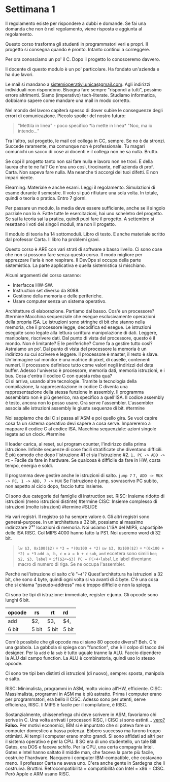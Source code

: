 # Settimana 1

Il regolamento esiste per rispondere a dubbi e domande.
Se fai una domanda che non è nel regolamento, viene risposta e aggiunta al regolamento.

Questo corso trasforma gli studenti in programmatori veri e propri.
Il progetto si consegna quando è pronto. Intanto continui a correggere.

Per ora conosciamo un po' il C. Dopo il progetto lo conosceremo davvero.

Il docente di questo modulo è un po' <span class="pink">particolare</span>. Ha fondato un'azienda e ha due lavori.

Le mail si mandano a sistemioperativi.unica@gmail.com.
Agli indirizzi individuali non rispondono.
Bisogna fare sempre "rispondi a tutti", pessimo errore altrimenti.
Siamo (imperativo) tech-literate. Studiamo informatica, dobbiamo sapere come mandare una mail in modo corretto.

Nel mondo del lavoro capiterà spesso di dover subire le conseguenze degli errori di comunicazione.
Piccolo spoiler del nostro futuro:
> "Mettila in linea" - poco specifico
> \*la mette in linea\*
> "Noo, ma io intendo..."

Tra l'altro, sul progetto, le mail col collega in CC, sempre.
Se no è da <span class="pink">stronzi</span>. Succede raramente, ma comunque non è professionale.
Tu magari comunichi un sacco di cose ai docenti e il collega non ne sa nulla. <span class="pink">Brutto</span>.

Se copi il progetto tanto non sai fare nulla e lavoro non ne trovi.
E della laurea che te ne fai?
Ce n'era uno così, tirocinante, nell'azienda di prof. Carta. Non sapeva fare nulla.
Ma neanche ti accorgi dei tuoi difetti. E non impari niente.

Elearning. Materiale e anche esami. Leggi il regolamento.
Simulazioni di esame durante il semestre.
Il voto si può rifiutare una sola volta. In totale, quindi o teoria o pratica. Entro 7 giorni.

Per passare un modulo, la media deve essere sufficiente, anche se il singolo parziale non lo è.
Fatte tutte le esercitazioni, hai uno scheletro del progetto.
Se sai la teoria sai la pratica, quindi puoi fare il progetto.
A settembre si resettano i voti dei singoli moduli, ma non il progetto.

Il modulo di teoria ha 14 sottomoduli.
Libro di testo. E anche materiale scritto dal professor Carta.
Il libro ha <span class="pink">problemi gravi</span>.

Questo corso è ARE con vari strati di software a basso livello.
Ci sono cose che non si possono fare senza questo corso.
Il modo migliore per apprezzare l'aria è non respirare.
Il DevOps si occupa della parte sistemistica.
La parte applicativa e quella sistemistica si mischiano.

Alcuni argomenti del corso saranno:
- Interfacce HW-SW.
- Instruction set diverso da 8088.
- Gestione della memoria e delle periferiche.
- Usare computer senza un sistema operativo.
  
Architetture di elaborazione. Partiamo dal basso.
Cos'è un <span class="blue">processore</span>?  #termine
Macchina sequenziale che esegue esclusivamente operazioni della propria ISA.
Le <span class="green">istruzioni</span> sono stringhe di bit che stanno nella memoria, che il processore legge, decodifica ed esegue.
Le istruzioni eseguite sono legate alla lettura scrittura manipolazione di dati.
Leggere, manipolare, riscrivere dati. Dal punto di vista del processore, questo è il mondo.
Non è limitante? E le periferiche? Come fa a gestire tutto così?
Astraiamo un po'.
Dal punto di vista del processore la memoria è un indirizzo su cui scrivere e leggere. Il processore è master, il resto è slave.
Un'immagine sul monitor è una matrice di pixel, di caselle, contenenti numeri.
Il processore definisce tutto come valori negli indirizzi del data buffer.
Adesso l'universo è processore, memoria dati, memoria istruzioni, e i bus.
Cosa c'entra il codice C con questa roba qua?  
Ci si arriva, usando altre tecnologie.
Tramite la tecnologia della compilazione, la rappresentazione in codice C diventa una rappresentazione della stessa funzione in assembly.
Il programma assemblato non è più generico, ma specifico a quell'ISA.
Il codice assembly è testo, ancora non lo posso usare. Ora serve l'<span class="blue">assembler</span>.
L'<span class="blue">assembler</span> associa alle istruzioni assembly le giuste sequenze di bit. #termine 

Noi sappiamo che dal C si passa all'ASM e poi quello gira.
Se vuoi capire cosa fa un sistema operativo devi sapere a cosa serve.
Impareremo a mappare il codice C al codice ISA.
<span class="blue">Macchina sequenziale</span>: azioni singole legate ad un clock. #termine 

Il <span class="blue">loader</span> carica, al reset, sul <span class="green">program counter</span>, l'indirizzo della prima istruzione.
Infinite sequenze di cose facili stratificate che diventano difficili.
È più comodo che dopo l'istruzione #1 ci sia l'istruzione #2.
`1, PC -> ADD -> PC` - Facile da fare in <span class="orange">hardware</span>.
Se qualcosa è difficile da fare in <span class="orange">HW</span>, costa tempo, energia e soldi.

Il programma deve gestire anche le <span class="yellow">istruzioni di salto</span>.
`jump 7`
`7, ADD -> MUX -> PC, 1 -> ADD, 7 -> MUX`
Se l'istruzione è <span class="yellow">jump</span>, sovrascrivo PC subito, non aspetto al ciclo dopo, faccio tutto insieme.

Ci sono due categorie dei famiglie di instruction set.
<span class="orange">RISC</span>: Insieme ridotto di istruzioni (meno istruzioni distinte) #termine 
<span class="orange">CISC</span>: Insieme complesso di istruzioni (molte istruzioni) #termine 
#SLIDE

Ha vari registri. Il <span class="green">registro</span> `$0` ha sempre valore `0`.
Gli altri <span class="green">registri</span> sono general-purpose.
In un'architettura a 32 bit, possiamo al massimo indirizzare 2³² <span class="green">locazioni di memoria</span>.
Noi usiamo L'ISA del MIPS, capostipite delle ISA RISC.
Col MIPS 4000 hanno fatto la PS1.
Noi useremo <span class="red">word</span> di 32 bit.
>`lw $3, 0x100($2)` = `*3 = *(0x100 + *2)`
>`sw $3, 0x100($2)` = `*(0x100 + *2) = *3`
>`add a, b, c` = `a = b + c`
>`sub`, `and` eccetera sono simili
>`beq $2, $3, label` = `if($2<=$3) PC = PC+4+label`
>Le label diventano macro di numero di riga. Se ne occupa l'<span class="blue">assembler</span>.

Perché nell'istruzione di <span class="yellow">salto</span> c'è "`+4`"?
Quest'architettura ha istruzioni a 32 bit, che sono 4 byte, quindi ogni volta si va avanti di 4 byte.
C'è una cosa che si chiama "pseudo-address" ma è troppo difficile e non la spiega.

Ci sono tre tipi di istruzione: <b><span class="green">i</span></b>mmediate, <b><span class="green">r</span></b>egister e <b><span class="yellow">j</span></b>ump.
Gli <span class="red">opcode</span> sono lunghi 6 bit.

| opcode | rs    | rt    | rd    |
| ------ | ----- | ----- | :---- |
| add    | $2,   | $3,   | $4,   |
| 6 bit  | 5 bit | 5 bit | 5 bit |

Com'è possibile che gli <span class="red">opcode</span> ma ci siano 80 <span class="red">opcode</span> diversi?
Beh. C'è una <span class="pink">gabbola</span>.
La <span class="pink">gabbola</span> si spiega con "<span class="green">function</span>", che è il <span class="pink">colpo di tacco</span> dei designer.
Per la `add` e la `sub` è tutto uguale tranne la <span class="orange">ALU</span>.
Faccio dipendere la <span class="orange">ALU</span> dal campo <span class="green">function</span>.
La <span class="orange">ALU</span> è combinatoria, quindi uso lo stesso <span class="red">opcode</span>.

Ci sono tre tipi ben distinti di istruzioni (di nuovo), sempre: <span class="yellow">sposta</span>, <span class="yellow">manipola</span> e <span class="yellow">salto</span>.

<span class="orange">RISC</span>: Minimalista, programmi in ASM, molto vicino all'<span class="orange">HW</span>, efficiente.
<span class="orange">CISC</span>: Massimalista, programmi in ASM ma è più astratto.
Prima i computer erano per programmatori, era bello il <span class="orange">CISC</span>.
Adesso sono per utenti, serve efficienza, <span class="orange">RISC</span>.
Il MIPS è facile per il compilatore, è <span class="orange">RISC</span>.

Sostanzialmente, <span class="pink">chissenefrega</span> chi deve scrivere in ASM, favoriamo chi scrive in C.
Una volta arrivati i processori <span class="orange">RISC</span>, i <span class="orange">CISC</span> si sono estinti... [vero?](https://www.youtube.com/watch?v=TN25ghkfgQA&autoplay=on) <b><span class="red">Falso.</span></b>
Per motivi economici, IBM si è impuntato che si poteva fare un computer domestico a bassa potenza. Ebbero successo ma furono troppo ottimisti.
Ai tempi i computer erano molto grandi.
Si sono affidati ad altri per il sistema operativo e per la CPU.
Il SO era di uno <span class="pink">studentello</span>, un tale Bill Gates, era DOS e faceva <span class="pink">schifo</span>.
Per la CPU, una certa compagnia Intel.
Gates e Intel hanno saltato il middle man, che faceva la parte più facile, costruire l'hardware.
Nacquero i computer IBM-compatible, che costavano meno.
Il professor Carta ne aveva uno. C'era anche gente in Sardegna che li costruiva. <span class="pink">Bruttini</span>.
Retrocompatibilità = compatibilità con Intel = x86 = <span class="orange">CISC</span>.
Però Apple e ARM usano <span class="orange">RISC</span>.
